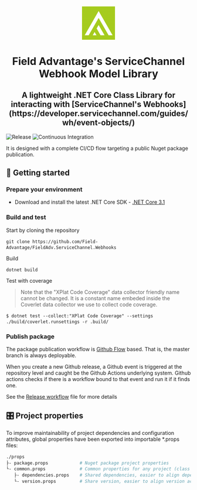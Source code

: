 <p align="center">
  <img alt="FieldAdv ServiceChannel Webhook Model Library" src="assets/icon.webp" width="90" />
</p>
<h1 align="center">
  Field Advantage's ServiceChannel Webhook Model Library
</h1>

<h2 align="center">A lightweight .NET Core Class Library for interacting with [ServiceChannel's Webhooks](https://developer.servicechannel.com/guides/wh/event-objects/)</h2>

![Release](https://github.com/Field-Advantage/FieldAdv.ServiceChannel.Webhooks/workflows/Release/badge.svg) ![Continuous Integration](https://github.com/Field-Advantage/FieldAdv.ServiceChannel.Webhooks/workflows/Continuous%20Integration/badge.svg)

It is designed with a complete CI/CD flow targeting a public Nuget package publication.

## 👟 Getting started

### Prepare your environment

-   Download and install the latest .NET Core SDK - [.NET Core 3.1](https://github.com/dotnet/core/blob/master/release-notes/3.1/README.md)

### Build and test

Start by cloning the repository

```shell
git clone https://github.com/Field-Advantage/FieldAdv.ServiceChannel.Webhooks
```

Build

```shell
dotnet build
```

Test with coverage

> Note that the "XPlat Code Coverage" data collector friendly name cannot be changed. It is a constant name embeded inside the Coverlet data collector we use to collect code coverage.

```shell
$ dotnet test --collect:"XPlat Code Coverage" --settings ./build/coverlet.runsettings -r .build/
```

### Publish package

The package publication workflow is [Github Flow](https://githubflow.github.io/) based. That is, the master branch is always deployable.

When you create a new Github release, a Github event is triggered at the repository level and caught be the Github Actions underlying system. Github actions checks if there is a workflow bound to that event and run it if it finds one.

See the [Release workflow](.github/workflows/release.yml) file for more details

## 🎛 Project properties

To improve maintainability of project dependencies and configuration attributes, global properties have been exported into importable \*.props files:

```bash
./props
├- package.props            # Nuget package project properties
└- common.props             # Common properties for any project (class lib, test, packable, not packable..)
   ├- dependencies.props    # Shared dependencies, easier to align dependency version across projects
   └- version.props         # Share version, easier to align version across projects
```
